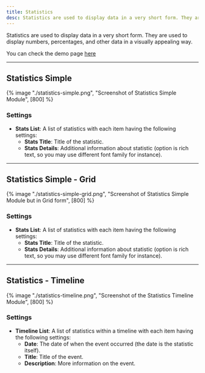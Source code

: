 ```yaml
---
title: Statistics
desc: Statistics are used to display data in a very short form. They are used to display numbers, percentages, and other data in a visually appealing way.
---
```


Statistics are used to display data in a very short form. They are used to display numbers, percentages, and other data in a visually appealing way.

You can check the demo page [here](https://143910617.hs-sites-eu1.com/module-statistics)

---

## Statistics Simple

{% image "./statistics-simple.png", "Screenshot of Statistics Simple Module", [800] %}

### Settings
- **Stats List**: A list of statistics with each item having the following settings:
  - **Stats Title**: Title of the statistic.
  - **Stats Details**: Additional information about statistic (option is rich text, so you may use different font family for instance).

---

## Statistics Simple - Grid

{% image "./statistics-simple-grid.png", "Screenshot of Statistics Simple Module but in Grid form", [800] %}

### Settings
- **Stats List**: A list of statistics with each item having the following settings:
  - **Stats Title**: Title of the statistic.
  - **Stats Details**: Additional information about statistic (option is rich text, so you may use different font family for instance).

---

## Statistics - Timeline

{% image "./statistics-timeline.png", "Screenshot of the Statistics Timeline Module", [800] %}

### Settings
- **Timeline List**: A list of statistics within a timeline with each item having the following settings:
  - **Date**: The date of when the event occurred (the date is the statistic itself).
  - **Title**: Title of the event.
  - **Description**: More information on the event.
